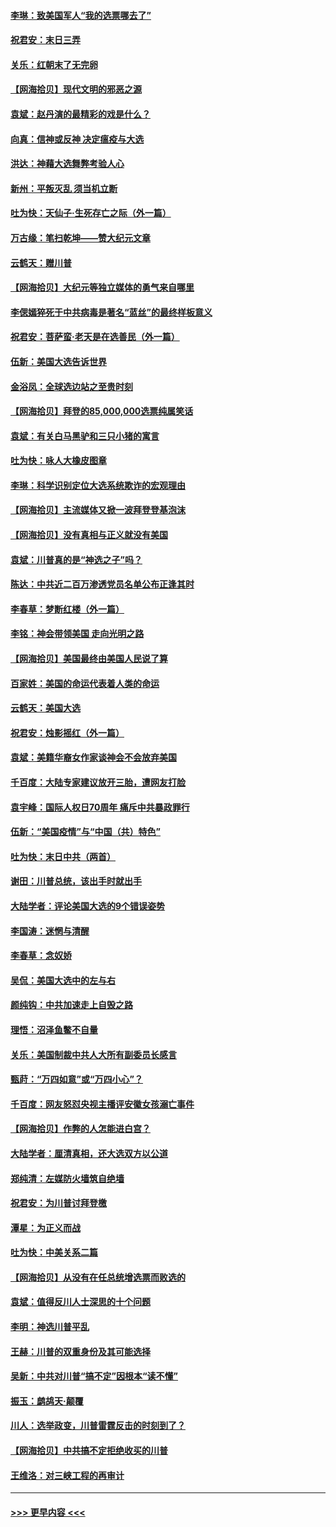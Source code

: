 #### [李琳：致美国军人“我的选票哪去了”](../pages/nsc993/n12635351.md?t=12211802) 
#### [祝君安：末日三弄](../pages/nsc993/n12635324.md?t=12211802) 
#### [关乐：红朝末了无完卵](../pages/nsc993/n12635315.md?t=12211802) 
#### [【网海拾贝】现代文明的邪恶之源](../pages/nsc993/n12634425.md?t=12211802) 
#### [袁斌：赵丹演的最精彩的戏是什么？](../pages/nsc993/n12633316.md?t=12211802) 
#### [向真：信神或反神 决定瘟疫与大选](../pages/nsc993/n12632710.md?t=12211802) 
#### [洪达：神藉大选舞弊考验人心](../pages/nsc993/n12631962.md?t=12211802) 
#### [新州：平叛灭乱  须当机立断](../pages/nsc993/n12631946.md?t=12211802) 
#### [吐为快：天仙子‧生死存亡之际（外一篇）](../pages/nsc993/n12631927.md?t=12211802) 
#### [万古缘：笔扫乾坤——赞大纪元文章](../pages/nsc993/n12631922.md?t=12211802) 
#### [云鹤天：赠川普](../pages/nsc993/n12631823.md?t=12211802) 
#### [【网海拾贝】大纪元等独立媒体的勇气来自哪里](../pages/nsc993/n12629961.md?t=12211802) 
#### [李偲嫣猝死于中共病毒是著名“蓝丝”的最终样板意义](../pages/nsc993/n12628812.md?t=12211802) 
#### [祝君安：菩萨蛮·老天是在选善民（外一篇）](../pages/nsc993/n12628793.md?t=12211802) 
#### [伍新：美国大选告诉世界](../pages/nsc993/n12628768.md?t=12211802) 
#### [金浴凤：全球选边站之至贵时刻](../pages/nsc993/n12627318.md?t=12211802) 
#### [【网海拾贝】拜登的85,000,000选票纯属笑话](../pages/nsc993/n12626569.md?t=12211802) 
#### [袁斌：有关白马黑驴和三只小猪的寓言](../pages/nsc993/n12626198.md?t=12211802) 
#### [吐为快：咏人大橡皮图章](../pages/nsc993/n12624470.md?t=12211802) 
#### [李琳：科学识别定位大选系统欺诈的宏观理由](../pages/nsc993/n12624340.md?t=12211802) 
#### [【网海拾贝】主流媒体又掀一波拜登登基泡沫](../pages/nsc993/n12624000.md?t=12211802) 
#### [【网海拾贝】没有真相与正义就没有美国](../pages/nsc993/n12621885.md?t=12211802) 
#### [袁斌：川普真的是“神选之子”吗？](../pages/nsc993/n12621749.md?t=12211802) 
#### [陈达：中共近二百万渗透党员名单公布正逢其时](../pages/nsc993/n12620870.md?t=12211802) 
#### [李春草：梦断红楼（外一篇）](../pages/nsc993/n12619122.md?t=12211802) 
#### [李铭：神会带领美国 走向光明之路](../pages/nsc993/n12618584.md?t=12211802) 
#### [【网海拾贝】美国最终由美国人民说了算](../pages/nsc993/n12617255.md?t=12211802) 
#### [百家姓：美国的命运代表着人类的命运](../pages/nsc993/n12615838.md?t=12211802) 
#### [云鹤天：美国大选](../pages/nsc993/n12615994.md?t=12211802) 
#### [祝君安：烛影摇红（外一篇）](../pages/nsc993/n12615975.md?t=12211802) 
#### [袁斌：美籍华裔女作家谈神会不会放弃美国](../pages/nsc993/n12615263.md?t=12211802) 
#### [千百度：大陆专家建议放开三胎，遭网友打脸](../pages/nsc993/n12614456.md?t=12211802) 
#### [袁宇峰：国际人权日70周年 痛斥中共暴政罪行](../pages/nsc993/n12611965.md?t=12211802) 
#### [伍新：“美国疫情”与“中国（共）特色”](../pages/nsc993/n12611463.md?t=12211802) 
#### [吐为快：末日中共（两首）](../pages/nsc993/n12611461.md?t=12211802) 
#### [谢田：川普总统，该出手时就出手](../pages/nsc993/n12610905.md?t=12211802) 
#### [大陆学者：评论美国大选的9个错误姿势](../pages/nsc993/n12609586.md?t=12211802) 
#### [李国涛：迷惘与清醒](../pages/nsc993/n12607532.md?t=12211802) 
#### [李春草：念奴娇](../pages/nsc993/n12607083.md?t=12211802) 
#### [吴侃：美国大选中的左与右](../pages/nsc993/n12607054.md?t=12211802) 
#### [颜纯钩：中共加速走上自毁之路](../pages/nsc993/n12606473.md?t=12211802) 
#### [理悟：沼泽鱼鳖不自量](../pages/nsc993/n12606454.md?t=12211802) 
#### [关乐：美国制裁中共人大所有副委员长感言](../pages/nsc993/n12606442.md?t=12211802) 
#### [甄莳：“万四如意”或“万四小心”？](../pages/nsc993/n12606091.md?t=12211802) 
#### [千百度：网友怒怼央视主播评安徽女孩溺亡事件](../pages/nsc993/n12605370.md?t=12211802) 
#### [【网海拾贝】作弊的人怎能进白宫？](../pages/nsc993/n12603546.md?t=12211802) 
#### [大陆学者：厘清真相，还大选双方以公道](../pages/nsc993/n12603475.md?t=12211802) 
#### [郑纯清：左媒防火墙筑自绝墙](../pages/nsc993/n12602226.md?t=12211802) 
#### [祝君安：为川普讨拜登檄](../pages/nsc993/n12602199.md?t=12211802) 
#### [潭星：为正义而战](../pages/nsc993/n12600926.md?t=12211802) 
#### [吐为快：中美关系二篇](../pages/nsc993/n12600908.md?t=12211802) 
#### [【网海拾贝】从没有在任总统增选票而败选的](../pages/nsc993/n12600435.md?t=12211802) 
#### [袁斌：值得反川人士深思的十个问题](../pages/nsc993/n12600332.md?t=12211802) 
#### [李明：神选川普平乱](../pages/nsc993/n12599751.md?t=12211802) 
#### [王赫：川普的双重身份及其可能选择](../pages/nsc993/n12599723.md?t=12211802) 
#### [吴新：中共对川普“搞不定”因根本“读不懂”](../pages/nsc993/n12599502.md?t=12211802) 
#### [振玉：鹧鸪天‧颠覆](../pages/nsc993/n12599494.md?t=12211802) 
#### [川人：选举政变，川普雷霆反击的时刻到了？](../pages/nsc993/n12599291.md?t=12211802) 
#### [【网海拾贝】中共搞不定拒绝收买的川普](../pages/nsc993/n12598955.md?t=12211802) 
#### [王维洛：对三峡工程的再审计](../pages/nsc993/n12598436.md?t=12211802) 

----
#### [ >>> 更早内容 <<< ](../indexes/nsc993-earlier.md)
